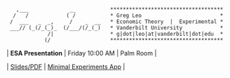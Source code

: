 ```
   ,___             __           ************************************
  /   /            ( /           * Greg Leo                         *
 /  ___   _  _,     /    _  __   * Economic Theory  |  Experimental *
 ___// (_(/_(_)_  (/___/(/_(_)   * Vanderbilt University            *
             /|                  * g|dot|leo|at|vanderbilt|dot|edu  *
            (/                   ************************************
```

| **ESA Presentation** | Friday 10:00 AM | Palm Room |

| [Slides/PDF](files/Presentations/MinEx20.pdf) | [Minimal Experiments App](https://gregleo-econ.shinyapps.io/minimalexperiments/) |
